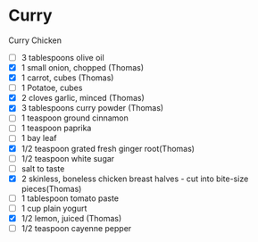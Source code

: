 # Curry
Curry Chicken
- [ ] 3 tablespoons olive oil
- [x] 1 small onion, chopped (Thomas)
- [x] 1 carrot, cubes (Thomas)
- [ ] 1 Potatoe, cubes
- [x] 2 cloves garlic, minced (Thomas)
- [x] 3 tablespoons curry powder (Thomas)
- [ ] 1 teaspoon ground cinnamon
- [ ] 1 teaspoon paprika
- [ ] 1 bay leaf
- [x] 1/2 teaspoon grated fresh ginger root(Thomas)
- [ ] 1/2 teaspoon white sugar
- [ ] salt to taste
- [x] 2 skinless, boneless chicken breast halves - cut into bite-size pieces(Thomas)
- [ ] 1 tablespoon tomato paste
- [ ] 1 cup plain yogurt
- [x] 1/2 lemon, juiced (Thomas)
- [ ] 1/2 teaspoon cayenne pepper

